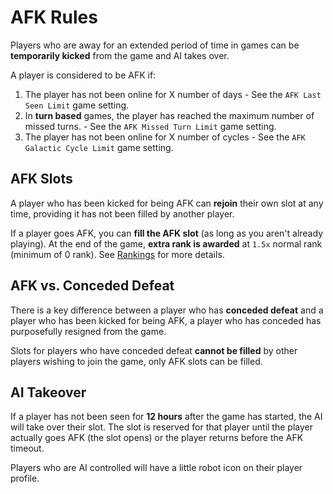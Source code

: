# AFK Rules
Players who are away for an extended period of time in games can be **temporarily kicked** from the game and AI takes over.

A player is considered to be AFK if:

1. The player has not been online for X number of days - See the `AFK Last Seen Limit` game setting.
2. In **turn based** games, the player has reached the maximum number of missed turns. - See the `AFK Missed Turn Limit` game setting.
3. The player has not been online for X number of cycles - See the `AFK Galactic Cycle Limit` game setting.

## AFK Slots
A player who has been kicked for being AFK can **rejoin** their own slot at any time, providing it has not been filled by another player.

If a player goes AFK, you can **fill the AFK slot** (as long as you aren't already playing). At the end of the game, **extra rank is awarded** at `1.5x` normal rank (minimum of 0 rank). See [Rankings](./rankings.md) for more details.

## AFK vs. Conceded Defeat
There is a key difference between a player who has **conceded defeat** and a player who has been kicked for being AFK, a player who has conceded has purposefully resigned from the game.

Slots for players who have conceded defeat **cannot be filled** by other players wishing to join the game, only AFK slots can be filled.

## AI Takeover
If a player has not been seen for **12 hours** after the game has started, the AI will take over their slot. The slot is reserved for that player until the player actually goes AFK (the slot opens) or the player returns before the AFK timeout.

Players who are AI controlled will have a little robot icon on their player profile.
